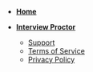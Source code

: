 * **[Home](README.md)**

* **[Interview Proctor](interview-proctor.html)**
  * [Support](support.md)
  * [Terms of Service](terms.md)
  * [Privacy Policy](privacy.md)
